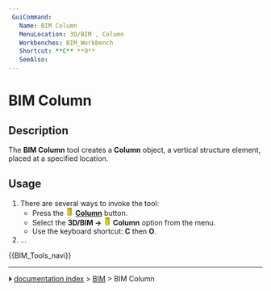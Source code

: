 ```yaml
---
 GuiCommand:
   Name: BIM Column
   MenuLocation: 3D/BIM , Column
   Workbenches: BIM_Workbench
   Shortcut: **C** **O**
   SeeAlso: 
---
```


# BIM Column

## Description

The **BIM Column** tool creates a **Column** object, a vertical structure element, placed at a specified location.

## Usage

1.  There are several ways to invoke the tool:
    -   Press the **<img src="images/BIM_Column.svg" width=16px> [Column](BIM_Column.md)** button.
    -   Select the **3D/BIM → <img src="images/BIM_Column.svg" width=16px> Column** option from the menu.
    -   Use the keyboard shortcut: **C** then **O**.
2.  \...




 {{BIM_Tools_navi}}



---
⏵ [documentation index](../README.md) > [BIM](BIM_Workbench.md) > BIM Column
